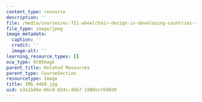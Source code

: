 ```yaml
---
content_type: resource
description: ''
file: /media/courses/ec-721-wheelchair-design-in-developing-countries-spring-2009/e3a1b46e66c8824c46b71980ecf698d9_IMG_4489.jpg
file_type: image/jpeg
image_metadata:
  caption: ''
  credit: ''
  image-alt: ''
learning_resource_types: []
ocw_type: OCWImage
parent_title: Related Resources
parent_type: CourseSection
resourcetype: Image
title: IMG_4489.jpg
uid: e3a1b46e-66c8-824c-46b7-1980ecf698d9
---
```

